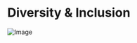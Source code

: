 # Diversity & Inclusion
![Image](![image](https://github.com/bairagineha/Diversity-And-Inclusion-Power-BI-Analysis-Project/assets/151651884/e20f0120-2e47-4889-bc23-7d49baed2051)
)
